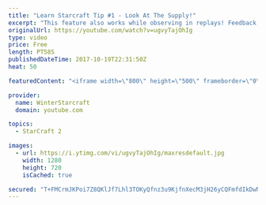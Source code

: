 ```yaml
---
title: "Learn Starcraft Tip #1 - Look At The Supply!"
excerpt: "This feature also works while observing in replays! Feedback and tip suggestions are appreciated :)"
originalUrl: https://youtube.com/watch?v=ugvyTajOhIg
type: video
price: Free
length: PT58S
publishedDateTime: 2017-10-19T22:31:50Z
heat: 50

featuredContent: "<iframe width=\"800\" height=\"500\" frameborder=\"0\" src=\"https://www.youtube.com/embed/ugvyTajOhIg\" allow=\"accelerometer; autoplay; encrypted-media; gyroscope; picture-in-picture\" allowfullscreen></iframe>"

provider:
  name: WinterStarcraft
  domain: youtube.com

topics:
  - StarCraft 2

images:
  - url: https://i.ytimg.com/vi/ugvyTajOhIg/maxresdefault.jpg
    width: 1280
    height: 720
    isCached: true

secured: "T+FMCrmJKPoi7Z8QKlJf7Lhl3TOKyQfnz3u9KjfnXecM3jH26yCQFmfdIkDwNle4rJkF3f4CBmzZVMJqLGXlTuULyUOemAZu63WYt23KNZ7yDjX8tVpH57VejPssh+iOh8w15Xrl6VDsB+lYwBGBfaiFCFAYygxexoTX7zpVKvuPPmOW0tcx+z5a/qxqP8aMOKWh42EtZMkdeFtNtPRdNcXg300pNj0XrWawGD1+LFSeyue0oCcd9b+nvpz7Oay5nsg71qsMkBkuCwzBrrWo4vKLCw4WU5ARU2X3r4pvtLSqrsMe77RJ2408JMuE2MMluRy28EaVoI/ZN6wy9XD2J0ynTwxvTJZF2SZM17fGNwh9/hwimIXpwfiMfKUDBaDDKbi+Fsur8kD/EEhBN5CFtuwrxrfVxQJgA4S6YbznWtQ=;czT4JlfWMD3uLvVaQ0hVow=="
---
```


